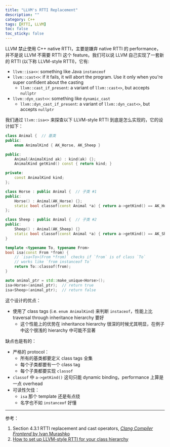 ```yaml
---
title: "LLVM's RTTI Replacement"
description: ""
category: C++
tags: [RTTI, LLVM]
toc: false
toc_sticky: false
---
```


LLVM 禁止使用 C++ native RTTI，主要是嫌弃 native RTTI 的 performance，并不是说 LLVM 不需要 RTTI 这个 feature。我们可以说 LLVM 自己实现了一套新的 RTTI (以下称 LLVM-style RTTI)，它有:

- `llvm::isa<>`: something like Java `instanceof`
- `llvm::cast<>`: if it fails, it will abort the program. Use it only when you're super confident about the casting
    - `llvm::cast_if_present`: a variant of `llvm::cast<>`, but accepts `nullptr`
- `llvm::dyn_cast<>`: something like `dynamic_cast`
    - `llvm::dyn_cast_if_present`: a variant of `llvm::dyn_cast<>`, but accepts `nullptr`

我们通过 `llvm::isa<>` 来探查以下 LLVM-style RTTI 到底是怎么实现的，它的设计如下：

```cpp
class Animal {  // 基类
public:
    enum AnimalKind { AK_Horse, AK_Sheep }

public:
    Animal(AnimalKind ak) : kind(ak) {};
    AnimalKind getKind() const { return kind; }

private:
    const AnimalKind kind;
};

class Horse : public Animal {  // 子类 #1
public:
    Horse() : Animal(AK_Horse) {};
    static bool classof(const Animal *a) { return a->getKind() == AK_Horse; }
};

class Sheep : public Animal {  // 子类 #2
public:
    Sheep() : Animal(AK_Sheep) {}
    static bool classof(const Animal *a) { return a->getKind() == AK_Sheep; }
}

template <typename To, typename From>
bool isa(const From *from) {
    // `isa<To>(From *from)` checks if `from` is of class `To`
    // works like `from instanceof To`
    return To::classof(from);
}

auto animal_ptr = std::make_unique<Horse>();
isa<Horse>(animal_ptr);  // return true
isa<Sheep>(animal_ptr);  // return false
```

这个设计的优点：

- 使用了 class tags (i.e. `enum AnimalKind`) 来判断 `instaceof`，性能上比 traversal through inheritance hierarchy 要好
    - 这个性能上的优势在 inheritance hierarchy 很深的时候尤其明显，在例子中这个很浅的 hierarchy 中可能不显著

缺点也是有的：

- 严格的 protocol：
    - 所有的基类都要定义 class tags 全集
    - 每个子类都要有一个 class tag
    - 每个子类都要实现 `classof`
- `classof` 中 `a->getKind()` 这句只能 dynamic binding，performance 上算是一点 overhead
- 可读性欠佳：
    - `isa` 那个 template 还是有点绕
    - 名字也不如 `instanceof` 好懂

-----

参考：

1. Section 4.3.1 RTTI replacement and cast operators, [_Clang Compiler Frontend_ by Ivan Murashko](https://www.oreilly.com/library/view/clang-compiler-frontend/9781837630981/)
2. [How to set up LLVM-style RTTI for your class hierarchy](https://llvm.org/docs/HowToSetUpLLVMStyleRTTI.html)